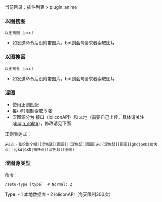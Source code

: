 当前目录：插件列表 > plugin_anime

### 以图搜图

```shell
以图搜图 [pic]
```

- 如发送命令后没附带图片，bot则会向请求者索取图片

### 以图搜番

```shell
以图搜番 [pic]
```

- 如发送命令后没附带图片，bot则会向请求者索取图片

### 涩图

- 使用正则匹配
- 每小时限制索取 5 张
- 涩图源分为 接口（loliconAPI）和 本地（需要自己上传，具体请关注 [plugin_sqlite](modules/plugin_sqlite.md)），修改请见下面

正则表达式：
```
来[点丶张份副个幅][涩色瑟][图圖]|[涩色瑟][图圖]来|[涩色瑟][图圖][gkd|GKD|搞快点]|[gkd|GKD|搞快点][涩色瑟][图圖]
```

### 涩图源类型

命令：
```shell
/setu-type [type]  # Normal: 2
```

Type:
    - 1  本地数据库
    - 2  loliconAPI（每天限制300次）
